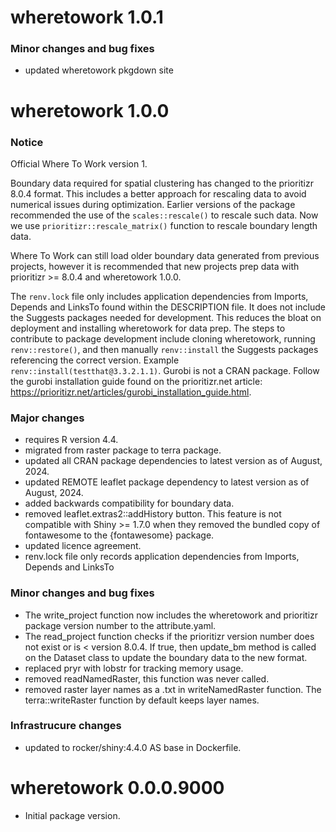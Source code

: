 # wheretowork 1.0.1

### Minor changes and bug fixes
- updated wheretowork pkgdown site

# wheretowork 1.0.0

### Notice
Official Where To Work version 1. 

Boundary data required for spatial clustering has changed to the prioritizr
8.0.4 format. This includes a better approach for rescaling data to avoid 
numerical issues during optimization. Earlier versions of the package 
recommended the use of the `scales::rescale()` to rescale such data. Now we use 
`prioritizr::rescale_matrix()` function to rescale boundary length data. 

Where To Work can still load older boundary data generated from previous 
projects, however it is recommended that new projects prep data with 
prioritizr >= 8.0.4 and wheretowork 1.0.0.

The `renv.lock` file only includes application dependencies from Imports, Depends 
and LinksTo found within the DESCRIPTION file. It does not include the Suggests 
packages needed for development. This reduces the bloat on deployment and 
installing wheretowork for data prep. The steps to contribute to package 
development include cloning wheretowork, running `renv::restore()`, and then
manually `renv::install` the Suggests packages referencing the correct version.
Example `renv::install(testthat@3.3.2.1.1)`. Gurobi is not a CRAN package. Follow 
the gurobi installation guide found on the prioritizr.net article:
https://prioritizr.net/articles/gurobi_installation_guide.html.

### Major changes
- requires R version 4.4.
- migrated from raster package to terra package.
- updated all CRAN package dependencies to latest version as of August, 2024.
- updated REMOTE leaflet package dependency to latest version as of August, 2024.
- added backwards compatibility for boundary data.
- removed leaflet.extras2::addHistory button. This feature is not compatible with
Shiny >= 1.7.0 when they removed the bundled copy of fontawesome to the 
{fontawesome} package.
- updated licence agreement.
- renv.lock file only records application dependencies from Imports, Depends and
LinksTo

### Minor changes and bug fixes
- The write_project function now includes the wheretowork and prioritizr package 
version number to the attribute.yaml.
- The read_project function checks if the prioritizr version number does 
not exist or is < version 8.0.4. If true, then update_bm method is called 
on the Dataset class to update the boundary data to the new format.
- replaced pryr with lobstr for tracking memory usage.
- removed readNamedRaster, this function was never called. 
- removed raster layer names as a .txt in writeNamedRaster function.
The terra::writeRaster function by default keeps layer names. 

### Infrastrucure changes
- updated to rocker/shiny:4.4.0 AS base in Dockerfile. 

# wheretowork 0.0.0.9000

- Initial package version.
